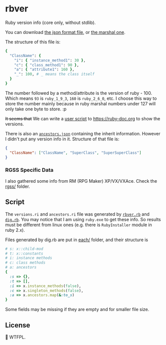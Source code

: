 # rbver

Ruby version info (core only, without stdlib).

You can download [the json format file](versions.json),
or [the marshal one](versions.ri).

The structure of this file is:

```ruby
{
  "ClassName": {
    "i": { "instance_method1": 30 },
    "c": { "class_method1": 90 },
    "a": { "attribute1": 160 },
    "_": 100, # _ means the class itself
  }
}
```

The number followed by a method/attribute is the version of ruby - 100.
Which means `93` is `ruby_1_9_3`, `160` is `ruby_2_6_0`, etc.
I choose this way to store the number mainly because in ruby marshal numbers
under 127 will only take one byte to store. :p

~~It seems that~~ We can write a [user script](rbver.user.js) to
https://ruby-doc.org to show the versions.

There is also an [`ancestors.json`](ancestors.json) containing the inherit
information. However I didn't put any version info in it. Structure of that
file is:

```json
{
  "ClassName": ["ClassName", "SuperClass", "SuperSuperClass"]
}
```

### RGSS Specific Data

I also gathered some info from RM (RPG Maker) XP/VX/VXAce.
Check the [rgss/](rgss) folder.

## Script

The `versions.ri` and `ancestors.ri` file was generated by
[`rbver.rb`](rbver.rb) and [`dig.rb`](dig.rb).
You may notice that I am using `ruby.exe` to get these info.
So results must be different from linux ones
(e.g. there is `RubyInstaller` module in ruby 2.x).

Files generated by dig.rb are put in [each/](each) folder,
and their structure is

```ruby
# s: x::child-mod
# t: x::constants
# i: instance methods
# c: class methods
# a: ancestors
{
  :s => {},
  :t => [],
  :i => x.instance_methods(false),
  :c => x.singleton_methods(false),
  :a => x.ancestors.map(&:to_s)
}
```

Some fields may be missing if they are empty and for smaller file size.

## License

:shit: WTFPL.
